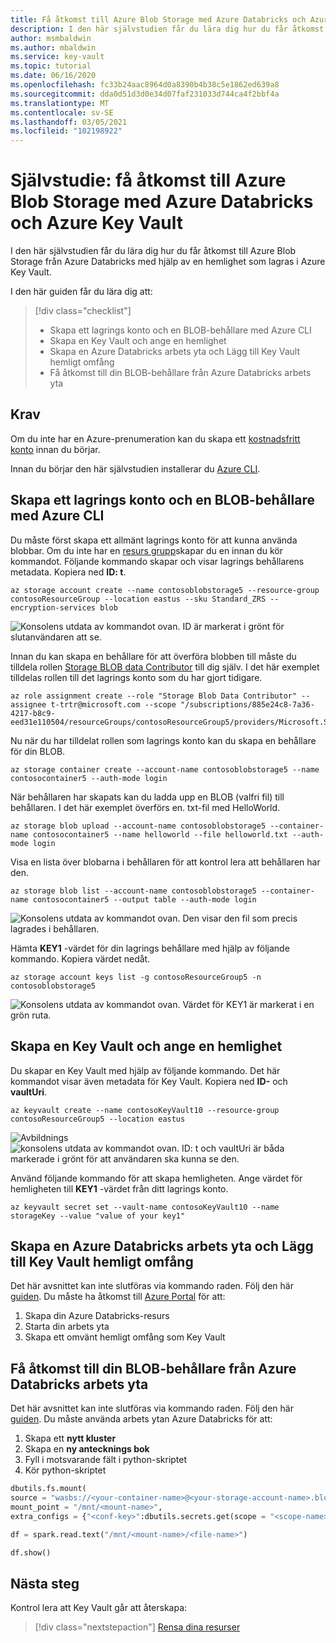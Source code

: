 ```yaml
---
title: Få åtkomst till Azure Blob Storage med Azure Databricks och Azure Key Vault
description: I den här självstudien får du lära dig hur du får åtkomst till Azure Blob Storage från Azure Databricks med hjälp av en hemlighet som lagras i Azure Key Vault
author: msmbaldwin
ms.author: mbaldwin
ms.service: key-vault
ms.topic: tutorial
ms.date: 06/16/2020
ms.openlocfilehash: fc33b24aac8964d0a8390b4b38c5e1862ed639a8
ms.sourcegitcommit: dda0d51d3d0e34d07faf231033d744ca4f2bbf4a
ms.translationtype: MT
ms.contentlocale: sv-SE
ms.lasthandoff: 03/05/2021
ms.locfileid: "102198922"
---
```

# <a name="tutorial-access-azure-blob-storage-using-azure-databricks-and-azure-key-vault"></a>Självstudie: få åtkomst till Azure Blob Storage med Azure Databricks och Azure Key Vault

I den här självstudien får du lära dig hur du får åtkomst till Azure Blob Storage från Azure Databricks med hjälp av en hemlighet som lagras i Azure Key Vault. 

I den här guiden får du lära dig att:

> [!div class="checklist"]
> * Skapa ett lagrings konto och en BLOB-behållare med Azure CLI
> * Skapa en Key Vault och ange en hemlighet
> * Skapa en Azure Databricks arbets yta och Lägg till Key Vault hemligt omfång
> * Få åtkomst till din BLOB-behållare från Azure Databricks arbets yta

## <a name="prerequisites"></a>Krav

Om du inte har en Azure-prenumeration kan du skapa ett [kostnadsfritt konto](https://azure.microsoft.com/free/?WT.mc_id=A261C142F) innan du börjar.

Innan du börjar den här självstudien installerar du [Azure CLI](/cli/azure/install-azure-cli-windows).

## <a name="create-a-storage-account-and-blob-container-with-azure-cli"></a>Skapa ett lagrings konto och en BLOB-behållare med Azure CLI

Du måste först skapa ett allmänt lagrings konto för att kunna använda blobbar. Om du inte har en [resurs grupp](/cli/azure/group#az-group-create)skapar du en innan du kör kommandot. Följande kommando skapar och visar lagrings behållarens metadata. Kopiera ned **ID: t**.

```azurecli
az storage account create --name contosoblobstorage5 --resource-group contosoResourceGroup --location eastus --sku Standard_ZRS --encryption-services blob
```

![Konsolens utdata av kommandot ovan. ID är markerat i grönt för slutanvändaren att se.](../media/databricks-command-output-1.png)

Innan du kan skapa en behållare för att överföra blobben till måste du tilldela rollen [Storage BLOB data Contributor](../../role-based-access-control/built-in-roles.md#storage-blob-data-contributor) till dig själv. I det här exemplet tilldelas rollen till det lagrings konto som du har gjort tidigare.

```azurecli
az role assignment create --role "Storage Blob Data Contributor" --assignee t-trtr@microsoft.com --scope "/subscriptions/885e24c8-7a36-4217-b8c9-eed31e110504/resourceGroups/contosoResourceGroup5/providers/Microsoft.Storage/storageAccounts/contosoblobstorage5
```

Nu när du har tilldelat rollen som lagrings konto kan du skapa en behållare för din BLOB.

```azurecli
az storage container create --account-name contosoblobstorage5 --name contosocontainer5 --auth-mode login
```

När behållaren har skapats kan du ladda upp en BLOB (valfri fil) till behållaren. I det här exemplet överförs en. txt-fil med HelloWorld.

```azurecli
az storage blob upload --account-name contosoblobstorage5 --container-name contosocontainer5 --name helloworld --file helloworld.txt --auth-mode login
```

Visa en lista över blobarna i behållaren för att kontrol lera att behållaren har den.

```azurecli
az storage blob list --account-name contosoblobstorage5 --container-name contosocontainer5 --output table --auth-mode login
```

![Konsolens utdata av kommandot ovan. Den visar den fil som precis lagrades i behållaren.](../media/databricks-command-output-2.png)

Hämta **KEY1** -värdet för din lagrings behållare med hjälp av följande kommando. Kopiera värdet nedåt.

```azurecli
az storage account keys list -g contosoResourceGroup5 -n contosoblobstorage5
```

![Konsolens utdata av kommandot ovan. Värdet för KEY1 är markerat i en grön ruta.](../media/databricks-command-output-3.png)

## <a name="create-a-key-vault-and-set-a-secret"></a>Skapa en Key Vault och ange en hemlighet

Du skapar en Key Vault med hjälp av följande kommando. Det här kommandot visar även metadata för Key Vault. Kopiera ned **ID-** och **vaultUri**.

```azurecli
az keyvault create --name contosoKeyVault10 --resource-group contosoResourceGroup5 --location eastus
```

![Avbildnings ](../media/databricks-command-output-4.png)
 ![ konsolens utdata av kommandot ovan. ID: t och vaultUri är båda markerade i grönt för att användaren ska kunna se den.](../media/databricks-command-output-5.png)

Använd följande kommando för att skapa hemligheten. Ange värdet för hemligheten till **KEY1** -värdet från ditt lagrings konto.

```azurecli
az keyvault secret set --vault-name contosoKeyVault10 --name storageKey --value "value of your key1"
```

## <a name="create-an-azure-databricks-workspace-and-add-key-vault-secret-scope"></a>Skapa en Azure Databricks arbets yta och Lägg till Key Vault hemligt omfång

Det här avsnittet kan inte slutföras via kommando raden. Följ den här [guiden](/azure/databricks/scenarios/store-secrets-azure-key-vault#create-an-azure-databricks-workspace-and-add-a-secret-scope). Du måste ha åtkomst till [Azure Portal](https://ms.portal.azure.com/#home) för att:

1. Skapa din Azure Databricks-resurs
1. Starta din arbets yta
1. Skapa ett omvänt hemligt omfång som Key Vault

## <a name="access-your-blob-container-from-azure-databricks-workspace"></a>Få åtkomst till din BLOB-behållare från Azure Databricks arbets yta

Det här avsnittet kan inte slutföras via kommando raden. Följ den här [guiden](/azure/databricks/scenarios/store-secrets-azure-key-vault#access-your-blob-container-from-azure-databricks). Du måste använda arbets ytan Azure Databricks för att:

1. Skapa ett **nytt kluster**
1. Skapa en **ny antecknings bok**
1. Fyll i motsvarande fält i python-skriptet
1. Kör python-skriptet

```python
dbutils.fs.mount(
source = "wasbs://<your-container-name>@<your-storage-account-name>.blob.core.windows.net",
mount_point = "/mnt/<mount-name>",
extra_configs = {"<conf-key>":dbutils.secrets.get(scope = "<scope-name>", key = "<key-name>")})

df = spark.read.text("/mnt/<mount-name>/<file-name>")

df.show()
```

## <a name="next-steps"></a>Nästa steg

Kontrol lera att Key Vault går att återskapa:
> [!div class="nextstepaction"]
> [Rensa dina resurser](../../azure-resource-manager/management/delete-resource-group.md?tabs=azure-powershell)